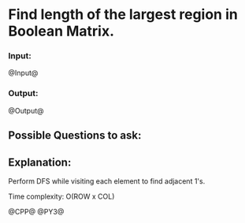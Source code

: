 # Find length of the largest region in Boolean Matrix.

### Input:
@Input@
### Output:
@Output@


## Possible Questions to ask:


## Explanation:
Perform DFS while visiting each element to find adjacent 1's.

Time complexity: O(ROW x COL)

@CPP@
@PY3@
